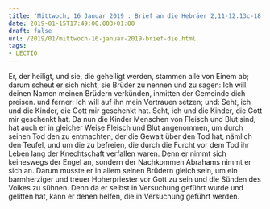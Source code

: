```yaml
---
title: 'Mittwoch, 16 Januar 2019 : Brief an die Hebräer 2,11-12.13c-18.'
date: 2019-01-15T17:49:00.003+01:00
draft: false
url: /2019/01/mittwoch-16-januar-2019-brief-die.html
tags: 
- LECTIO
---
```


Er, der heiligt, und sie, die geheiligt werden, stammen alle von Einem ab; darum scheut er sich nicht, sie Brüder zu nennen und zu sagen: Ich will deinen Namen meinen Brüdern verkünden, inmitten der Gemeinde dich preisen. und ferner: Ich will auf ihn mein Vertrauen setzen; und: Seht, ich und die Kinder, die Gott mir geschenkt hat. Seht, ich und die Kinder, die Gott mir geschenkt hat. Da nun die Kinder Menschen von Fleisch und Blut sind, hat auch er in gleicher Weise Fleisch und Blut angenommen, um durch seinen Tod den zu entmachten, der die Gewalt über den Tod hat, nämlich den Teufel, und um die zu befreien, die durch die Furcht vor dem Tod ihr Leben lang der Knechtschaft verfallen waren. Denn er nimmt sich keineswegs der Engel an, sondern der Nachkommen Abrahams nimmt er sich an. Darum musste er in allem seinen Brüdern gleich sein, um ein barmherziger und treuer Hoherpriester vor Gott zu sein und die Sünden des Volkes zu sühnen. Denn da er selbst in Versuchung geführt wurde und gelitten hat, kann er denen helfen, die in Versuchung geführt werden.